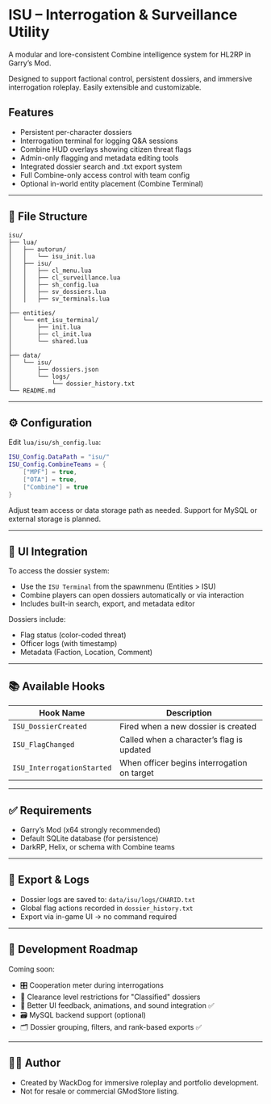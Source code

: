 # ISU – Interrogation & Surveillance Utility

A modular and lore-consistent Combine intelligence system for HL2RP in Garry’s Mod.

Designed to support factional control, persistent dossiers, and immersive interrogation roleplay. Easily extensible and customizable.

## Features

- Persistent per-character dossiers
- Interrogation terminal for logging Q&A sessions
- Combine HUD overlays showing citizen threat flags
- Admin-only flagging and metadata editing tools
- Integrated dossier search and .txt export system
- Full Combine-only access control with team config
- Optional in-world entity placement (Combine Terminal)

---

## 📁 File Structure

```
isu/
├── lua/
│   ├── autorun/
│   │   └── isu_init.lua
│   ├── isu/
│   │   ├── cl_menu.lua
│   │   ├── cl_surveillance.lua
│   │   ├── sh_config.lua
│   │   ├── sv_dossiers.lua
│   │   ├── sv_terminals.lua
│
├── entities/
│   └── ent_isu_terminal/
│       ├── init.lua
│       ├── cl_init.lua
│       └── shared.lua
│
├── data/
│   └── isu/
│       ├── dossiers.json
│       └── logs/
│           └── dossier_history.txt
└── README.md
```

---

## ⚙️ Configuration

Edit `lua/isu/sh_config.lua`:

```lua
ISU_Config.DataPath = "isu/"
ISU_Config.CombineTeams = {
    ["MPF"] = true,
    ["OTA"] = true,
    ["Combine"] = true
}
```

Adjust team access or data storage path as needed. Support for MySQL or external storage is planned.

---

## 🔌 UI Integration

To access the dossier system:

- Use the `ISU Terminal` from the spawnmenu (Entities > ISU)
- Combine players can open dossiers automatically or via interaction
- Includes built-in search, export, and metadata editor

Dossiers include:
- Flag status (color-coded threat)
- Officer logs (with timestamp)
- Metadata (Faction, Location, Comment)

---

## 📚 Available Hooks

| Hook Name                 | Description                                   |
|--------------------------|-----------------------------------------------|
| `ISU_DossierCreated`     | Fired when a new dossier is created           |
| `ISU_FlagChanged`        | Called when a character’s flag is updated     |
| `ISU_InterrogationStarted` | When officer begins interrogation on target |

---

## ✅ Requirements

- Garry’s Mod (x64 strongly recommended)
- Default SQLite database (for persistence)
- DarkRP, Helix, or schema with Combine teams

---

## 🧪 Export & Logs

- Dossier logs are saved to: `data/isu/logs/CHARID.txt`
- Global flag actions recorded in `dossier_history.txt`
- Export via in-game UI → no command required

---

## 🚧 Development Roadmap

Coming soon:

- 🎛️ Cooperation meter during interrogations
- 🔐 Clearance level restrictions for "Classified" dossiers
- 📁 Better UI feedback, animations, and sound integration ✅
- 🗃️ MySQL backend support (optional)
- 🗂️ Dossier grouping, filters, and rank-based exports ✅

---

## 🧑‍💻 Author

- Created by WackDog for immersive roleplay and portfolio development.
- Not for resale or commercial GModStore listing.
